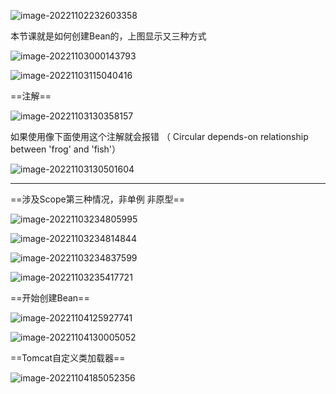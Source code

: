 ![image-20221102232603358](D:\音乐图片\typora图片\image-20221102232603358.png)



本节课就是如何创建Bean的，上图显示又三种方式

![image-20221103000143793](D:\音乐图片\typora图片\image-20221103000143793.png)





![image-20221103115040416](D:\音乐图片\typora图片\image-20221103115040416.png)



==注解==

![image-20221103130358157](D:\音乐图片\typora图片\image-20221103130358157.png)



如果使用像下面使用这个注解就会报错  （  Circular depends-on relationship between 'frog' and 'fish'）

![image-20221103130501604](D:\音乐图片\typora图片\image-20221103130501604.png)





-----

 ==涉及Scope第三种情况，非单例 非原型==

![image-20221103234805995](D:\音乐图片\typora图片\image-20221103234805995.png)





![image-20221103234814844](D:\音乐图片\typora图片\image-20221103234814844.png)

![image-20221103234837599](D:\音乐图片\typora图片\image-20221103234837599.png)





![image-20221103235417721](D:\音乐图片\typora图片\image-20221103235417721.png)

==开始创建Bean==



![image-20221104125927741](D:\音乐图片\typora图片\image-20221104125927741.png)

![image-20221104130005052](D:\音乐图片\typora图片\image-20221104130005052.png)

==Tomcat自定义类加载器==

![image-20221104185052356](D:\音乐图片\typora图片\image-20221104185052356.png)